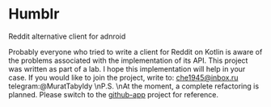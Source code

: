 # Humblr
Reddit alternative client for adnroid

Probably everyone who tried to write a client for Reddit on Kotlin is aware of the problems associated with the implementation of its API. This project was written as part of a lab. I hope this implementation will help in your case.
If you would like to join the project, write to: che1945@inbox.ru
telegram:@MuratTabyldy
\nP.S.
\nAt the moment, a complete refactoring is planned. Please switch to the [github-app](https://github.com/MuratTablyldy/github-app) project for reference.
